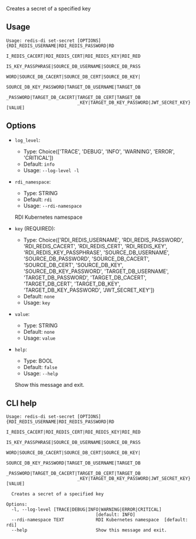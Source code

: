 Creates a secret of a specified key

## Usage

```
Usage: redis-di set-secret [OPTIONS] {RDI_REDIS_USERNAME|RDI_REDIS_PASSWORD|RD
                           I_REDIS_CACERT|RDI_REDIS_CERT|RDI_REDIS_KEY|RDI_RED
                           IS_KEY_PASSPHRASE|SOURCE_DB_USERNAME|SOURCE_DB_PASS
                           WORD|SOURCE_DB_CACERT|SOURCE_DB_CERT|SOURCE_DB_KEY|
                           SOURCE_DB_KEY_PASSWORD|TARGET_DB_USERNAME|TARGET_DB
                           _PASSWORD|TARGET_DB_CACERT|TARGET_DB_CERT|TARGET_DB
                           _KEY|TARGET_DB_KEY_PASSWORD|JWT_SECRET_KEY} [VALUE]
```

## Options

- `log_level`:

  - Type: Choice(['TRACE', 'DEBUG', 'INFO', 'WARNING', 'ERROR', 'CRITICAL'])
  - Default: `info`
  - Usage: `--log-level
-l`

- `rdi_namespace`:

  - Type: STRING
  - Default: `rdi`
  - Usage: `--rdi-namespace`

  RDI Kubernetes namespace

- `key` (REQUIRED):

  - Type: Choice(['RDI_REDIS_USERNAME', 'RDI_REDIS_PASSWORD', 'RDI_REDIS_CACERT', 'RDI_REDIS_CERT', 'RDI_REDIS_KEY', 'RDI_REDIS_KEY_PASSPHRASE', 'SOURCE_DB_USERNAME', 'SOURCE_DB_PASSWORD', 'SOURCE_DB_CACERT', 'SOURCE_DB_CERT', 'SOURCE_DB_KEY', 'SOURCE_DB_KEY_PASSWORD', 'TARGET_DB_USERNAME', 'TARGET_DB_PASSWORD', 'TARGET_DB_CACERT', 'TARGET_DB_CERT', 'TARGET_DB_KEY', 'TARGET_DB_KEY_PASSWORD', 'JWT_SECRET_KEY'])
  - Default: `none`
  - Usage: `key`

- `value`:

  - Type: STRING
  - Default: `none`
  - Usage: `value`

- `help`:

  - Type: BOOL
  - Default: `false`
  - Usage: `--help`

  Show this message and exit.

## CLI help

```
Usage: redis-di set-secret [OPTIONS] {RDI_REDIS_USERNAME|RDI_REDIS_PASSWORD|RD
                           I_REDIS_CACERT|RDI_REDIS_CERT|RDI_REDIS_KEY|RDI_RED
                           IS_KEY_PASSPHRASE|SOURCE_DB_USERNAME|SOURCE_DB_PASS
                           WORD|SOURCE_DB_CACERT|SOURCE_DB_CERT|SOURCE_DB_KEY|
                           SOURCE_DB_KEY_PASSWORD|TARGET_DB_USERNAME|TARGET_DB
                           _PASSWORD|TARGET_DB_CACERT|TARGET_DB_CERT|TARGET_DB
                           _KEY|TARGET_DB_KEY_PASSWORD|JWT_SECRET_KEY} [VALUE]

  Creates a secret of a specified key

Options:
  -l, --log-level [TRACE|DEBUG|INFO|WARNING|ERROR|CRITICAL]
                                  [default: INFO]
  --rdi-namespace TEXT            RDI Kubernetes namespace  [default: rdi]
  --help                          Show this message and exit.
```
